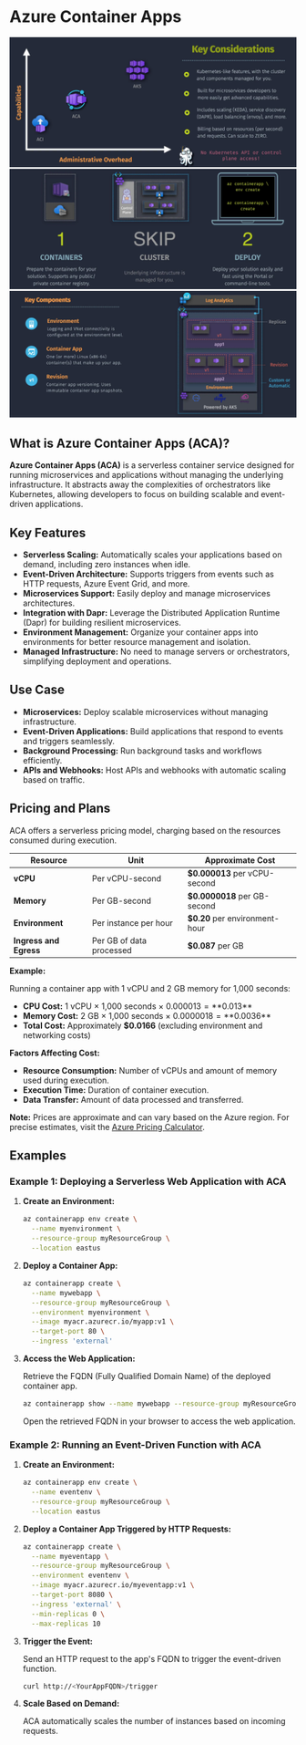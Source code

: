 # Azure Container Apps

![Azure Container Apps](images/aca-1.png)
![Azure Container Apps Architecture](images/aca-2.png)
![Azure Container Apps Deployment](images/aca-3.png)

## What is Azure Container Apps (ACA)?

**Azure Container Apps (ACA)** is a serverless container service designed for running microservices and applications without managing the underlying infrastructure. It abstracts away the complexities of orchestrators like Kubernetes, allowing developers to focus on building scalable and event-driven applications.

## Key Features

- **Serverless Scaling:** Automatically scales your applications based on demand, including zero instances when idle.
- **Event-Driven Architecture:** Supports triggers from events such as HTTP requests, Azure Event Grid, and more.
- **Microservices Support:** Easily deploy and manage microservices architectures.
- **Integration with Dapr:** Leverage the Distributed Application Runtime (Dapr) for building resilient microservices.
- **Environment Management:** Organize your container apps into environments for better resource management and isolation.
- **Managed Infrastructure:** No need to manage servers or orchestrators, simplifying deployment and operations.

## Use Case

- **Microservices:** Deploy scalable microservices without managing infrastructure.
- **Event-Driven Applications:** Build applications that respond to events and triggers seamlessly.
- **Background Processing:** Run background tasks and workflows efficiently.
- **APIs and Webhooks:** Host APIs and webhooks with automatic scaling based on traffic.

## Pricing and Plans

ACA offers a serverless pricing model, charging based on the resources consumed during execution.

| **Resource**           | **Unit**                 | **Approximate Cost**            |
| ---------------------- | ------------------------ | ------------------------------- |
| **vCPU**               | Per vCPU-second          | **\$0.000013** per vCPU-second  |
| **Memory**             | Per GB-second            | **\$0.0000018** per GB-second   |
| **Environment**        | Per instance per hour    | **\$0.20** per environment-hour |
| **Ingress and Egress** | Per GB of data processed | **\$0.087** per GB              |

**Example:**

Running a container app with 1 vCPU and 2 GB memory for 1,000 seconds:

- **CPU Cost:** 1 vCPU × 1,000 seconds × $0.000013 = **$0.013\*\*
- **Memory Cost:** 2 GB × 1,000 seconds × $0.0000018 = **$0.0036\*\*
- **Total Cost:** Approximately **\$0.0166** (excluding environment and networking costs)

**Factors Affecting Cost:**

- **Resource Consumption:** Number of vCPUs and amount of memory used during execution.
- **Execution Time:** Duration of container execution.
- **Data Transfer:** Amount of data processed and transferred.

**Note:** Prices are approximate and can vary based on the Azure region. For precise estimates, visit the [Azure Pricing Calculator](images/https://azure.microsoft.com/pricing/calculator/).

## Examples

### Example 1: Deploying a Serverless Web Application with ACA

1. **Create an Environment:**

   ```bash
   az containerapp env create \
     --name myenvironment \
     --resource-group myResourceGroup \
     --location eastus
   ```

2. **Deploy a Container App:**

   ```bash
   az containerapp create \
     --name mywebapp \
     --resource-group myResourceGroup \
     --environment myenvironment \
     --image myacr.azurecr.io/myapp:v1 \
     --target-port 80 \
     --ingress 'external'
   ```

3. **Access the Web Application:**

   Retrieve the FQDN (Fully Qualified Domain Name) of the deployed container app.

   ```bash
   az containerapp show --name mywebapp --resource-group myResourceGroup --query properties.configuration.ingress.fqdn --output tsv
   ```

   Open the retrieved FQDN in your browser to access the web application.

### Example 2: Running an Event-Driven Function with ACA

1. **Create an Environment:**

   ```bash
   az containerapp env create \
     --name eventenv \
     --resource-group myResourceGroup \
     --location eastus
   ```

2. **Deploy a Container App Triggered by HTTP Requests:**

   ```bash
   az containerapp create \
     --name myeventapp \
     --resource-group myResourceGroup \
     --environment eventenv \
     --image myacr.azurecr.io/myeventapp:v1 \
     --target-port 8080 \
     --ingress 'external' \
     --min-replicas 0 \
     --max-replicas 10
   ```

3. **Trigger the Event:**

   Send an HTTP request to the app's FQDN to trigger the event-driven function.

   ```bash
   curl http://<YourAppFQDN>/trigger
   ```

4. **Scale Based on Demand:**

   ACA automatically scales the number of instances based on incoming requests.
